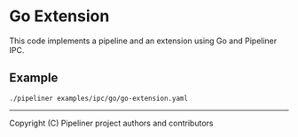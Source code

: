 # Go Extension

This code implements a pipeline and an extension using Go and Pipeliner IPC.

## Example

```shell
./pipeliner examples/ipc/go/go-extension.yaml
```

---

Copyright (C) Pipeliner project authors and contributors